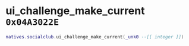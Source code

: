 # ui_challenge_make_current `0x04A3022E`

```lua
natives.socialclub.ui_challenge_make_current(_unk0 --[[ integer ]])
```